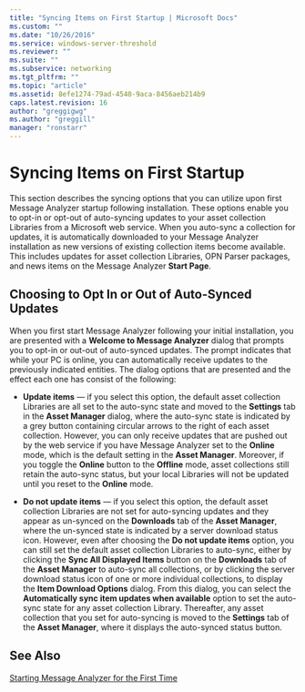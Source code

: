 ```yaml
---
title: "Syncing Items on First Startup | Microsoft Docs"
ms.custom: ""
ms.date: "10/26/2016"
ms.service: windows-server-threshold
ms.reviewer: ""
ms.suite: ""
ms.subservice: networking
ms.tgt_pltfrm: ""
ms.topic: "article"
ms.assetid: 8efe1274-79ad-4540-9aca-8456aeb214b9
caps.latest.revision: 16
author: "greggigwg"
ms.author: "greggill"
manager: "ronstarr"
---
```


# Syncing Items on First Startup

This section describes the syncing options that you can utilize upon first Message Analyzer startup following installation. These options enable you to opt-in or opt-out of auto-syncing updates to your asset collection Libraries from a Microsoft web service. When you auto-sync a collection for updates, it is automatically downloaded to your Message Analyzer installation as new versions of existing collection items become available. This includes updates for asset collection Libraries, OPN Parser packages, and news items on the Message Analyzer **Start Page**.  
  
## Choosing to Opt In or Out of Auto-Synced Updates  

 When you first start Message Analyzer following your initial installation, you are presented with a **Welcome to Message Analyzer** dialog that prompts you to opt-in or out-out of auto-synced updates. The prompt indicates that while your PC is online, you can automatically receive updates to the previously indicated entities. The dialog options that are presented and the effect each one has consist of the following:  
  
-   **Update items** — if you select this option, the default asset collection Libraries are all set to the auto-sync state and moved to the **Settings** tab in the **Asset Manager** dialog, where the auto-sync state is indicated by a grey button containing circular arrows to the right of each asset collection. However, you can only receive updates that are pushed out by the web service if you have Message Analyzer set to the **Online** mode, which is the default setting in the **Asset Manager**. Moreover, if you toggle the **Online** button to the **Offline** mode, asset collections still retain the auto-sync status, but your local Libraries will not be updated until you reset to the **Online** mode.  
  
-   **Do not update items** — if you select this option, the default asset collection Libraries are not set for auto-syncing updates and they appear as un-synced on the **Downloads** tab of the **Asset Manager**, where the un-synced state is indicated by a server download status icon. However, even after choosing the **Do not update items** option, you can still set the default asset collection Libraries to auto-sync, either by clicking the **Sync All Displayed Items** button on the **Downloads** tab of the **Asset Manager** to auto-sync all collections, or by clicking the server download status icon of one or more individual collections, to display the **Item Download Options** dialog. From this dialog, you can select the **Automatically sync item updates when available** option to set the auto-sync state for any asset collection Library. Thereafter, any asset collection that you set for auto-syncing is moved to the **Settings** tab of the **Asset Manager**, where it displays the auto-synced status button.  
  
## See Also  

[Starting Message Analyzer for the First Time](installing-and-upgrading-message-analyzer.md#BKMK_StartingMAFirstTime)